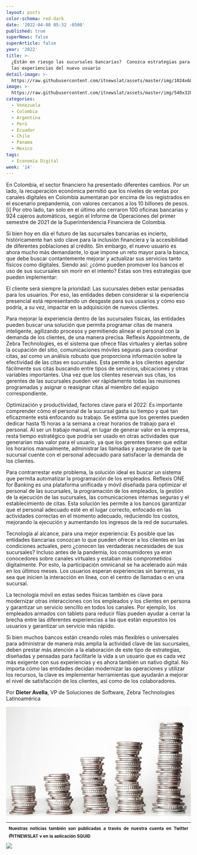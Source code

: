 ```yaml
---
layout: posts
color-schema: red-dark
date: '2022-04-08 05:32 -0500'
published: true
superNews: false
superArticle: false
year: '2022'
title: >-
  ¿Están en riesgo las sucursales bancarias?  Conozca estrategias para mejorar
  las experiencias del nuevo usuario
detail-image: >-
  https://raw.githubusercontent.com/itnewslat/assets/master/img/1024x680/monedas-g.jpg
image: >-
  https://raw.githubusercontent.com/itnewslat/assets/master/img/540x320/monedas-p.jpg
categories:
  - Venezuela
  - Colombia
  - Argentina
  - Perú
  - Ecuador
  - Chile
  - Panama
  - Mexico
tags:
  - Economía Digital
week: '14'
---
```

En Colombia, el sector financiero ha presentado diferentes cambios. Por un lado, la recuperación económica permitió que los niveles de ventas por canales digitales en Colombia aumentaran por encima de los registrados en el escenario prepandemia, con valores cercanos a los 10 billones de pesos.[i] Por otro lado, tan solo en el último año cerraron 100 oficinas bancarias y 924 cajeros automáticos, según el Informe de Operaciones del primer semestre de 2021 de la Superintendencia Financiera de Colombia.  

Si bien hoy en día el futuro de las sucursales bancarias es incierto, históricamente han sido clave para la inclusión financiera y la accesibilidad de diferentes poblaciones al crédito. Sin embargo, el nuevo usuario es ahora mucho más demandante, lo que impone un reto mayor para la banca, que debe buscar contantemente mejorar y actualizar sus servicios tanto físicos como digitales. Siendo así: ¿cómo pueden promover los bancos el uso de sus sucursales sin morir en el intento? Estas son tres estrategias que pueden implementar:

El cliente será siempre la prioridad: Las sucursales deben estar pensadas para los usuarios. Por eso, las entidades deben considerar si la experiencia presencial está representando un desgaste para sus usuarios y cómo eso podría, a su vez, impactar en la adquisición de nuevos clientes.
 
Para mejorar la experiencia dentro de las sucursales físicas, las entidades pueden buscar una solución que permita programar citas de manera inteligente, agilizando procesos y permitiendo alinear el personal con la demanda de los clientes, de una manera precisa. Reflexis Appointments, de Zebra Technologies, es el sistema que ofrece filas virtuales y alertas sobre la ocupación del sitio, comunicaciones móviles seguras para coordinar citas, así como un análisis robusto que proporciona información sobre la efectividad de las citas en sucursales. Esta permite a los clientes agendar fácilmente sus citas buscando entre tipos de servicios, ubicaciones y otras variables importantes. Una vez que los clientes reservan sus citas, los gerentes de las sucursales pueden ver rápidamente todas las reuniones programadas y asignar o reasignar citas al miembro del equipo correspondiente.
 
Optimización y productividad, factores clave para el 2022: Es importante comprender cómo el personal de la sucursal gasta su tiempo y qué tan eficazmente está enfocando su trabajo. Se estima que los gerentes pueden dedicar hasta 15 horas a la semana a crear horarios de trabajo para el personal. Al ser un trabajo manual, en lugar de generar valor en la empresa, resta tiempo estratégico que podría ser usado en otras actividades que generarían más valor para el usuario, ya que los gerentes tienen que editar los horarios manualmente, administrar las llamadas y asegurarse de que la sucursal cuente con el personal adecuado para satisfacer la demanda de los clientes.
 
Para contrarrestar este problema, la solución ideal es buscar un sistema que permita automatizar la programación de los empleados. Reflexis ONE for Banking es una plataforma unificada y móvil diseñada para optimizar el personal de las sucursales, la programación de los empleados, la gestión de la ejecución de las sucursales, las comunicaciones internas seguras y el establecimiento de citas. Esta solución les permite a los bancos garantizar que el personal adecuado esté en el lugar correcto, enfocado en las actividades correctas en el momento adecuado, reduciendo los costos, mejorando la ejecución y aumentando los ingresos de la red de sucursales.
 
Tecnología al alcance, para una mejor experiencia: Es posible que las entidades bancarias conozcan lo que pueden ofrecer a los clientes en las condiciones actuales, pero ¿conocen las verdaderas necesidades de sus sucursales? Incluso antes de la pandemia, los consumidores ya eran conocedores sobre canales virtuales y estaban más comprometidos digitalmente. Por esto, la participación omnicanal se ha acelerado aún más en los últimos meses. Los usuarios esperan experiencias sin barreras, ya sea que inicien la interacción en línea, con el centro de llamadas o en una sucursal.
 
La tecnología móvil en estas sedes físicas también es clave para modernizar otras interacciones con los empleados y los clientes en persona y garantizar un servicio sencillo en todos los canales. Por ejemplo, los empleados armados con tablets para reducir filas pueden ayudar a cerrar la brecha entre las diferentes experiencias a las que están expuestos los usuarios y garantizar un servicio más rápido. 

Si bien muchos bancos están creando roles más flexibles o universales para administrar de manera más amplia la actividad clave de las sucursales, deben prestar más atención a la elaboración de este tipo de estrategias, diseñadas y pensadas para facilitarle la vida a un usuario que es cada vez más exigente con sus experiencias y es ahora también un nativo digital. No importa cómo las entidades decidan modernizar las operaciones y utilizar los recursos, la clave es implementar herramientas que ayudarán a mejorar el nivel de satisfacción de los clientes, así como de los colaboradores. 

Por **Dieter Avella**, VP de Soluciones de Software, Zebra Technologies Latinoamérica

![](https://raw.githubusercontent.com/itnewslat/assets/master/img/540x320/monedas-p.jpg)

<table style="height: 42px;" width="569">
<tbody>
<tr>
<td style="text-align: justify;"><sub><strong>Nuestras noticias también son publicadas a través de nuestra cuenta en Twitter <a href="https://twitter.com/itnewslat?lang=es">@ITNEWSLAT</a> y en la aplicación <a href="https://squidapp.co/en/">SQUID</a></strong></sub></td>
</tr>
</tbody>
</table>

<img src="https://tracker.metricool.com/c3po.jpg?hash=56f88a41e39ab42c063cc51676587a04"/>